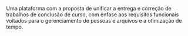 Uma plataforma com a proposta de unificar a entrega e correção de trabalhos de conclusão de curso, com ênfase aos requisitos funcionais voltados para o gerenciamento de pessoas e arquivos e a otimização de tempo.
